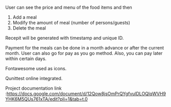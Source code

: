 


User can see the price and menu of the food items and then

1. Add a meal
2. Modify the amount of meal (number of persons/guests)
3. Delete the meal

Recepit will be generated with timestamp and unique ID.

Payment for the meals can be done in a month advance or after the current  month. User can also go for pay as you go method. Also, you can pay later within certain days.

Fontawesome used as icons.

Qunittest online integrated.


Project documentation link :https://docs.google.com/document/d/12Qow8jsOmPrQYgfvulDLOQlqWVH9YHK6M5QUs761xTA/edit?pli=1&tab=t.0
